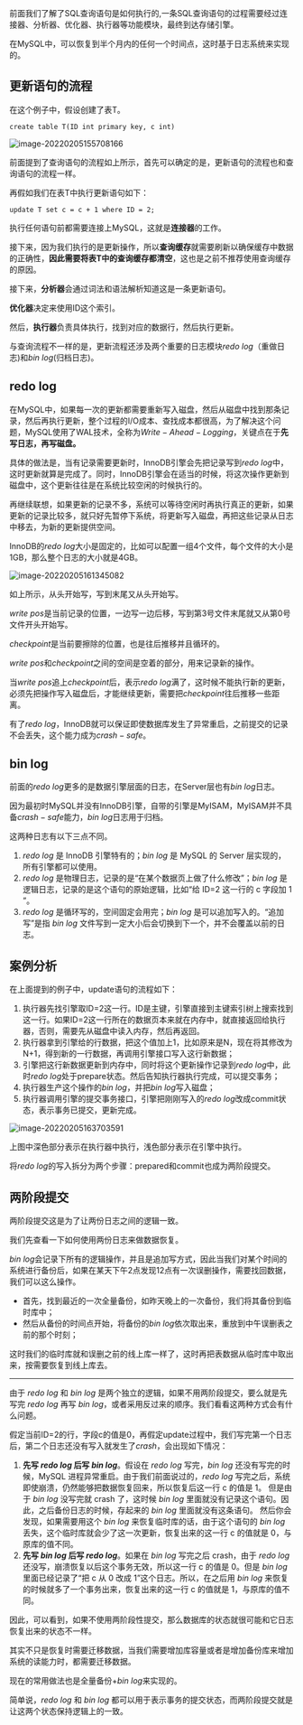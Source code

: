 前面我们了解了SQL查询语句是如何执行的,一条SQL查询语句的过程需要经过连接器、分析器、优化器、执行器等功能模块，最终到达存储引擎。

在MySQL中，可以恢复到半个月内的任何一个时间点，这时基于日志系统来实现的。

## 更新语句的流程

在这个例子中，假设创建了表T。

```mysql
create table T(ID int primary key, c int)
```

![image-20220205155708166](http://static.codenote.xyz/20220205155708.png)

前面提到了查询语句的流程如上所示，首先可以确定的是，更新语句的流程也和查询语句的流程一样。

再假如我们在表T中执行更新语句如下：

```mysql
update T set c = c + 1 where ID = 2;
```

执行任何语句前都需要连接上MySQL，这就是**连接器**的工作。

接下来，因为我们执行的是更新操作，所以**查询缓存**就需要刷新以确保缓存中数据的正确性，**因此需要将表T中的查询缓存都清空**，这也是之前不推荐使用查询缓存的原因。

接下来，**分析器**会通过词法和语法解析知道这是一条更新语句。

**优化器**决定来使用ID这个索引。

然后，**执行器**负责具体执行，找到对应的数据行，然后执行更新。

与查询流程不一样的是，更新流程还涉及两个重要的日志模块$redo\ log$（重做日志)和$bin\ log$(归档日志)。

## redo log

在MySQL中，如果每一次的更新都需要重新写入磁盘，然后从磁盘中找到那条记录，然后再执行更新，整个过程的I/O成本、查找成本都很高，为了解决这个问题，MySQL使用了WAL技术，全称为$Write-Ahead-Logging$，关键点在于**先写日志，再写磁盘。**

具体的做法是，当有记录需要更新时，InnoDB引擎会先把记录写到$redo\ log$中，这时更新就算是完成了。同时，InnoDB引擎会在适当的时候，将这次操作更新到磁盘中，这个更新往往是在系统比较空闲的时候执行的。

再继续联想，如果更新的记录不多，系统可以等待空闲时再执行真正的更新，如果更新的记录比较多，就只好先暂停下系统，将更新写入磁盘，再把这些记录从日志中移去，为新的更新提供空间。

InnoDB的$redo\ log$大小是固定的，比如可以配置一组4个文件，每个文件的大小是1GB，那么整个日志的大小就是4GB。

![image-20220205161345082](http://static.codenote.xyz/20220205161345.png)

如上所示，从头开始写，写到末尾又从头开始写。

$write\ pos$是当前记录的位置，一边写一边后移，写到第3号文件末尾就又从第0号文件开头开始写。

$checkpoint$是当前要擦除的位置，也是往后推移并且循环的。

$write\ pos$和$checkpoint$之间的空间是空着的部分，用来记录新的操作。

当$write\ pos$追上$checkpoint$后，表示$redo\ log$满了，这时候不能执行新的更新，必须先把操作写入磁盘后，才能继续更新，需要把$checkpoint$往后推移一些距离。

有了$redo\ log$，InnoDB就可以保证即使数据库发生了异常重启，之前提交的记录不会丢失，这个能力成为$crash-safe$。

## bin log

前面的$redo\ log$更多的是数据引擎层面的日志，在Server层也有$bin\ log$日志。

因为最初时MySQL并没有InnoDB引擎，自带的引擎是MyISAM，MyISAM并不具备$crash-safe$能力，$bin\ log$日志用于归档。

这两种日志有以下三点不同。
1. $redo\ log$ 是 InnoDB 引擎特有的；$bin\ log$ 是 MySQL 的 Server 层实现的，所有引擎都可以使用。
2. $redo\ log$ 是物理日志，记录的是“在某个数据页上做了什么修改”；$bin\ log$ 是逻辑日志，记录的是这个语句的原始逻辑，比如“给 ID=2 这一行的 c 字段加 1 ”。
3. $redo\ log$ 是循环写的，空间固定会用完；$bin\ log$ 是可以追加写入的。“追加写”是指 $bin\ log$ 文件写到一定大小后会切换到下一个，并不会覆盖以前的日志。

## 案例分析

在上面提到的例子中，update语句的流程如下：

1. 执行器先找引擎取ID=2这一行。ID是主键，引擎直接到主键索引树上搜索找到这一行。如果ID=2这一行所在的数据页本来就在内存中，就直接返回给执行器，否则，需要先从磁盘中读入内存，然后再返回。
2. 执行器拿到引擎给的行数据，把这个值加上1，比如原来是N，现在将其修改为N+1，得到新的一行数据，再调用引擎接口写入这行新数据；
3. 引擎把这行新数据更新到内存中，同时将这个更新操作记录到$redo\ log$中，此时$redo\ log$处于prepare状态。然后告知执行器执行完成，可以提交事务；
4. 执行器生产这个操作的$bin\ log$，并把$bin\ log$写入磁盘；
5. 执行器调用引擎的提交事务接口，引擎把刚刚写入的$redo\ log$改成commit状态，表示事务已提交，更新完成。

![image-20220205163703591](http://static.codenote.xyz/20220205163703.png)

上图中深色部分表示在执行器中执行，浅色部分表示在引擎中执行。

将$redo\ log$的写入拆分为两个步骤：prepared和commit也成为两阶段提交。

## 两阶段提交

两阶段提交这是为了让两份日志之间的逻辑一致。

我们先查看一下如何使用两份日志来做数据恢复。

$bin\ log$会记录下所有的逻辑操作，并且是追加写方式，因此当我们对某个时间的系统进行备份后，如果在某天下午2点发现12点有一次误删操作，需要找回数据，我们可以这么操作。

- 首先，找到最近的一次全量备份，如昨天晚上的一次备份，我们将其备份到临时库中；
- 然后从备份的时间点开始，将备份的$bin\ log$依次取出来，重放到中午误删表之前的那个时刻；

这时我们的临时库就和误删之前的线上库一样了，这时再把表数据从临时库中取出来，按需要恢复到线上库去。

<hr/>

由于 $redo\ log$ 和 $bin\ log$ 是两个独立的逻辑，如果不用两阶段提交，要么就是先写完 $redo\ log$ 再写 $bin\ log$，或者采用反过来的顺序。我们看看这两种方式会有什么问题。

假定当前ID=2的行，字段c的值是0，再假定update过程中，我们写完第一个日志后，第二个日志还没有写入就发生了$crash$，会出现如下情况：

1. **先写 $redo\ log$ 后写 $bin\ log$**。假设在 $redo\ log$ 写完，$bin\ log$ 还没有写完的时候，MySQL 进程异常重启。由于我们前面说过的，$redo\ log$ 写完之后，系统即使崩溃，仍然能够把数据恢复回来，所以恢复后这一行 c 的值是 1。
	但是由于 $bin\ log$ 没写完就 crash 了，这时候 $bin\ log$ 里面就没有记录这个语句。因此，之后备份日志的时候，存起来的 $bin\ log$ 里面就没有这条语句。
	然后你会发现，如果需要用这个 $bin\ log$ 来恢复临时库的话，由于这个语句的 $bin\ log$ 丢失，这个临时库就会少了这一次更新，恢复出来的这一行 c 的值就是 0，与原库的值不同。
2. **先写 $bin\ log$ 后写 $redo\ log$**。如果在 $bin\ log$ 写完之后 crash，由于 $redo\ log$ 还没写，崩溃恢复以后这个事务无效，所以这一行 c 的值是 0。但是 $bin\ log$ 里面已经记录了“把 c 从 0 改成 1”这个日志。所以，在之后用 $bin\ log$ 来恢复的时候就多了一个事务出来，恢复出来的这一行 c 的值就是 1，与原库的值不同。

因此，可以看到，如果不使用两阶段性提交，那么数据库的状态就很可能和它日志恢复出来的状态不一样。

其实不只是恢复时需要迁移数据，当我们需要增加库容量或者是增加备份库来增加系统的读能力时，都需要迁移数据。

现在的常用做法也是全量备份+$bin\ log$来实现的。

简单说，$redo\ log$ 和 $bin\ log$ 都可以用于表示事务的提交状态，而两阶段提交就是让这两个状态保持逻辑上的一致。

​	

​	